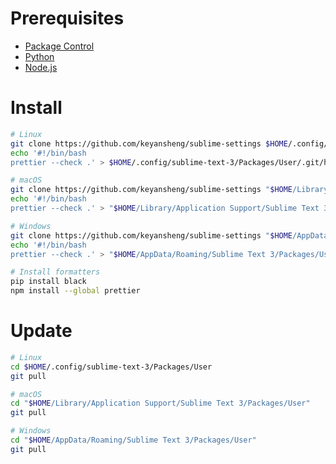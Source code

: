 # Prerequisites

- [Package Control](https://packagecontrol.io/installation)
- [Python](https://www.python.org/downloads/)
- [Node.js](https://nodejs.org/en/download/)

# Install

```bash
# Linux
git clone https://github.com/keyansheng/sublime-settings $HOME/.config/sublime-text-3/Packages/User
echo '#!/bin/bash
prettier --check .' > $HOME/.config/sublime-text-3/Packages/User/.git/hooks/pre-commit

# macOS
git clone https://github.com/keyansheng/sublime-settings "$HOME/Library/Application Support/Sublime Text 3/Packages/User"
echo '#!/bin/bash
prettier --check .' > "$HOME/Library/Application Support/Sublime Text 3/Packages/User/.git/hooks/pre-commit"

# Windows
git clone https://github.com/keyansheng/sublime-settings "$HOME/AppData/Roaming/Sublime Text 3/Packages/User"
echo '#!/bin/bash
prettier --check .' > "$HOME/AppData/Roaming/Sublime Text 3/Packages/User/.git/hooks/pre-commit"

# Install formatters
pip install black
npm install --global prettier
```

# Update

```bash
# Linux
cd $HOME/.config/sublime-text-3/Packages/User
git pull

# macOS
cd "$HOME/Library/Application Support/Sublime Text 3/Packages/User"
git pull

# Windows
cd "$HOME/AppData/Roaming/Sublime Text 3/Packages/User"
git pull
```
